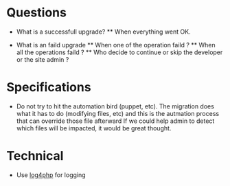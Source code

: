 Questions
=========
* What is a successfull upgrade?
** When everything went OK.

* What is an faild upgrade
** When one of the operation faild ?
** When all the operations faild ?
** Who decide to continue or skip the developer or the site admin ?

Specifications
==============
- Do not try to hit the automation bird (puppet, etc).
  The migration does what it has to do (modifying files, etc) and
  this is the autmation process that can override those file afterward
  If we could help admin to detect which files will be impacted, it
  would be great thought.

Technical
=========
- Use [log4php](http://incubator.apache.org/log4php/) for logging
